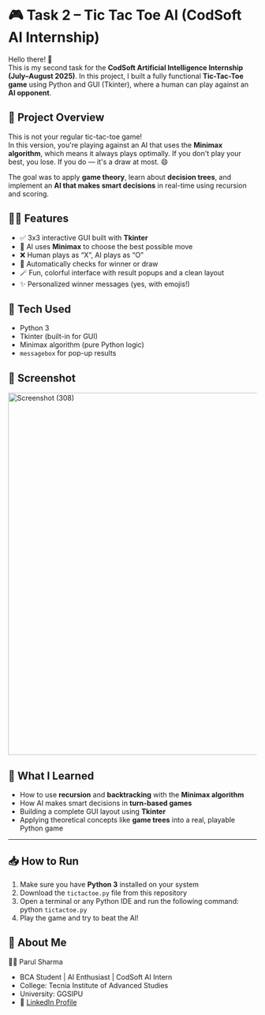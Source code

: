# 🎮 Task 2 – Tic Tac Toe AI (CodSoft AI Internship)

Hello there! 👋  
This is my second task for the **CodSoft Artificial Intelligence Internship (July–August 2025)**. In this project, I built a fully functional **Tic-Tac-Toe game** using Python and GUI (Tkinter), where a human can play against an **AI opponent**.


## 🧠 Project Overview

This is not your regular tic-tac-toe game!  
In this version, you're playing against an AI that uses the **Minimax algorithm**, which means it always plays optimally. If you don't play your best, you lose. If you do — it's a draw at most. 😄

The goal was to apply **game theory**, learn about **decision trees**, and implement an **AI that makes smart decisions** in real-time using recursion and scoring.


## 👩‍💻 Features

- ✅ 3x3 interactive GUI built with **Tkinter**
- 🤖 AI uses **Minimax** to choose the best possible move
- ❌ Human plays as “X”, AI plays as “O”
- 🎯 Automatically checks for winner or draw
- 🪄 Fun, colorful interface with result popups and a clean layout
- ✨ Personalized winner messages (yes, with emojis!)


## 🔧 Tech Used

- Python 3
- Tkinter (built-in for GUI)
- Minimax algorithm (pure Python logic)
- `messagebox` for pop-up results

## 📸 Screenshot 
<img width="1366" height="735" alt="Screenshot (308)" src="https://github.com/user-attachments/assets/dd2ad3d7-ed00-4f98-ae87-705fbeaac10d" />

## 🚀 What I Learned

- How to use **recursion** and **backtracking** with the **Minimax algorithm**
- How AI makes smart decisions in **turn-based games**
- Building a complete GUI layout using **Tkinter**
- Applying theoretical concepts like **game trees** into a real, playable Python game

---

## 📥 How to Run

1. Make sure you have **Python 3** installed on your system
2. Download the `tictactoe.py` file from this repository
3. Open a terminal or any Python IDE and run the following command:
   python `tictactoe.py`
4. Play the game and try to beat the AI!

## 🔗 About Me
👩‍💻 Parul Sharma
- BCA Student | AI Enthusiast | CodSoft AI Intern 
- College: Tecnia Institute of Advanced Studies 
- University: GGSIPU
- 🔗 [LinkedIn Profile](https://www.linkedin.com/in/parul-sharma-b8929b281?utm_source=share&utm_campaign=share_via&utm_content=profile&utm_medium=android_app)





